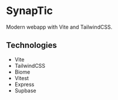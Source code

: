 # SynapTic

Modern webapp with Vite and TailwindCSS.

## Technologies

- Vite
- TailwindCSS
- Biome
- Vitest
- Express
- Supbase
